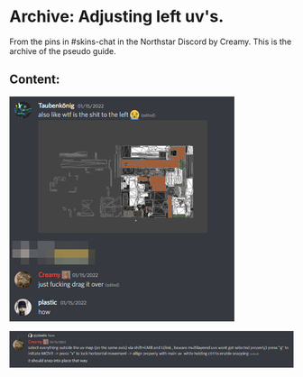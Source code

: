 # Archive: Adjusting left uv's.

From the pins in #skins-chat in the Northstar Discord by Creamy. This is the archive of the pseudo guide.

## Content:

![](../.gitbook/assets/34.png)

![](../.gitbook/assets/35.png)

